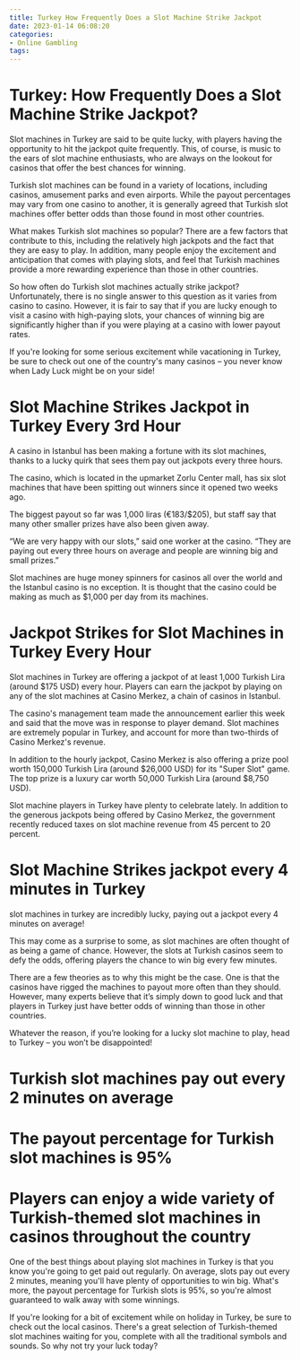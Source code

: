 ```yaml
---
title: Turkey How Frequently Does a Slot Machine Strike Jackpot
date: 2023-01-14 06:08:20
categories:
- Online Gambling
tags:
---
```



#  Turkey: How Frequently Does a Slot Machine Strike Jackpot?

Slot machines in Turkey are said to be quite lucky, with players having the opportunity to hit the jackpot quite frequently. This, of course, is music to the ears of slot machine enthusiasts, who are always on the lookout for casinos that offer the best chances for winning.

Turkish slot machines can be found in a variety of locations, including casinos, amusement parks and even airports. While the payout percentages may vary from one casino to another, it is generally agreed that Turkish slot machines offer better odds than those found in most other countries.

What makes Turkish slot machines so popular? There are a few factors that contribute to this, including the relatively high jackpots and the fact that they are easy to play. In addition, many people enjoy the excitement and anticipation that comes with playing slots, and feel that Turkish machines provide a more rewarding experience than those in other countries.

So how often do Turkish slot machines actually strike jackpot? Unfortunately, there is no single answer to this question as it varies from casino to casino. However, it is fair to say that if you are lucky enough to visit a casino with high-paying slots, your chances of winning big are significantly higher than if you were playing at a casino with lower payout rates.

If you're looking for some serious excitement while vacationing in Turkey, be sure to check out one of the country's many casinos – you never know when Lady Luck might be on your side!

#  Slot Machine Strikes Jackpot in Turkey Every 3rd Hour

A casino in Istanbul has been making a fortune with its slot machines, thanks to a lucky quirk that sees them pay out jackpots every three hours.

The casino, which is located in the upmarket Zorlu Center mall, has six slot machines that have been spitting out winners since it opened two weeks ago.

The biggest payout so far was 1,000 liras (€183/$205), but staff say that many other smaller prizes have also been given away.

“We are very happy with our slots,” said one worker at the casino. “They are paying out every three hours on average and people are winning big and small prizes.”

Slot machines are huge money spinners for casinos all over the world and the Istanbul casino is no exception. It is thought that the casino could be making as much as $1,000 per day from its machines.

#  Jackpot Strikes for Slot Machines in Turkey Every Hour

Slot machines in Turkey are offering a jackpot of at least 1,000 Turkish Lira (around $175 USD) every hour. Players can earn the jackpot by playing on any of the slot machines at Casino Merkez, a chain of casinos in Istanbul.

The casino's management team made the announcement earlier this week and said that the move was in response to player demand. Slot machines are extremely popular in Turkey, and account for more than two-thirds of Casino Merkez's revenue.

In addition to the hourly jackpot, Casino Merkez is also offering a prize pool worth 150,000 Turkish Lira (around $26,000 USD) for its "Super Slot" game. The top prize is a luxury car worth 50,000 Turkish Lira (around $8,750 USD).

Slot machine players in Turkey have plenty to celebrate lately. In addition to the generous jackpots being offered by Casino Merkez, the government recently reduced taxes on slot machine revenue from 45 percent to 20 percent.

#  Slot Machine Strikes jackpot every 4 minutes in Turkey

slot machines in turkey are incredibly lucky, paying out a jackpot every 4 minutes on average!

This may come as a surprise to some, as slot machines are often thought of as being a game of chance. However, the slots at Turkish casinos seem to defy the odds, offering players the chance to win big every few minutes.

There are a few theories as to why this might be the case. One is that the casinos have rigged the machines to payout more often than they should. However, many experts believe that it’s simply down to good luck and that players in Turkey just have better odds of winning than those in other countries.

Whatever the reason, if you’re looking for a lucky slot machine to play, head to Turkey – you won’t be disappointed!

#  Turkish slot machines pay out every 2 minutes on average

# The payout percentage for Turkish slot machines is 95%

# Players can enjoy a wide variety of Turkish-themed slot machines in casinos throughout the country

One of the best things about playing slot machines in Turkey is that you know you're going to get paid out regularly. On average, slots pay out every 2 minutes, meaning you'll have plenty of opportunities to win big. What's more, the payout percentage for Turkish slots is 95%, so you're almost guaranteed to walk away with some winnings.

If you're looking for a bit of excitement while on holiday in Turkey, be sure to check out the local casinos. There's a great selection of Turkish-themed slot machines waiting for you, complete with all the traditional symbols and sounds. So why not try your luck today?